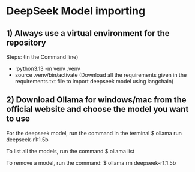 # DeepSeek Model importing

## 1) Always use a virtual environment for the repository
Steps: (In the Command line)
- !python3.13 -m venv .venv
- source .venv/bin/activate
(Download all the requirements given in the requirements.txt file to import deepseek model using langchain)

## 2) Download Ollama for windows/mac from the official website and choose the model you want to use 
For the deepseek model, run the command in the terminal
$ ollama run deepseek-r1:1.5b

To list all the models, run the command
$ ollama list

To remove a model, run the command: 
$ ollama rm deepseek-r1:1.5b
